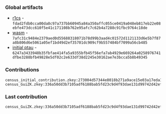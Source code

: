 ### Global artifacts
- [r1cs](./artifacts/circuit.r1cs) - `fdad2fdb0cca00da8c97a737bb60945a84a350affc055ce0419a048eb817eb22e08ebfe473dcc610f5e41c171108b762e95afc7c62b4a7288c91fbc9764c18de`
- [wasm](./artifacts/circuit.wasm) - `7afc31c9484e2379aed0d55688318071b78d99b3aad4c01572d1121133d6e5b7f87a8b806d6e5061a05ef1bd49d2ef35701dc909cf9b557484bf7099a56cb485`
- [initial ptau](./artifacts/initial.ptau) - `6247a3433948b35fbfae414fa5a9355bfb45f56efa7ab4929e669264a0258976741dfbe3288bfb49828e5df02c2e633df38d2245e30162ae7e3bcca5b8b49345`

### Contributions
```
census_initial_contribution.zkey:273004d57344e8018b271a9ace15e03a17eda10d3c7b51ffb0c6bc372cb2a59e26966cc3da213bef642836e89078f7d399ed3d1594f389610c930c2c31aed3eb
census_GuiZK.zkey:336a50dd3b7105adf6188bab5fd23c9d4f93dae131d99742d42efcd6999936f07eff2908aefce00340d85d67c42a0fe1e52e13546fe1c356a3256b9136c1c9a1
```

### Last contribution
```
census_GuiZK.zkey:336a50dd3b7105adf6188bab5fd23c9d4f93dae131d99742d42efcd6999936f07eff2908aefce00340d85d67c42a0fe1e52e13546fe1c356a3256b9136c1c9a1
```
